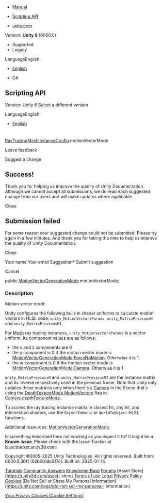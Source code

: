 [ ]()

  * [Manual](../Manual/index.html)
  * [Scripting API](../ScriptReference/index.html)

  * [unity.com](https://unity.com/)

Version: **Unity 6** (6000.0)

  * Supported
  * Legacy

LanguageEnglish

  * [English]()

  * C#

[ ](https://docs.unity3d.com)

## Scripting API

Version: Unity 6 Select a different version

LanguageEnglish

  * [English]()

#
[RayTracingMeshInstanceConfig](Rendering.RayTracingMeshInstanceConfig.html).motionVectorMode

Leave feedback

Suggest a change

## Success!

Thank you for helping us improve the quality of Unity Documentation. Although
we cannot accept all submissions, we do read each suggested change from our
users and will make updates where applicable.

Close

## Submission failed

For some reason your suggested change could not be submitted. Please <a>try
again</a> in a few minutes. And thank you for taking the time to help us
improve the quality of Unity Documentation.

Close

Your name Your email Suggestion* Submit suggestion

Cancel

[ ]()

public [MotionVectorGenerationMode](MotionVectorGenerationMode.html)
motionVectorMode;

### Description

Motion vector mode.

Unity configures the following built-in shader uniforms to calculate motion
vectors in HLSL code: `unity_MotionVectorsParams`, `unity_MatrixPreviousM` and
`unity_MatrixPreviousMI`.  
  
For [Mesh](Mesh.html) ray tracing instances, `unity_MotionVectorsParams` is a
vector uniform. Its component values are as follows:

  * the x and z components are 0
  * the y component is 0 if the motion vector mode is [MotionVectorGenerationMode.ForceNoMotion](MotionVectorGenerationMode.ForceNoMotion.html). Otherwise it is 1.
  * the w component is 0 if the motion vector mode is [MotionVectorGenerationMode.Camera](MotionVectorGenerationMode.Camera.html). Otherwise it is 1.

`unity_MatrixPreviousM` and `unity_MatrixPreviousMI` are the instance matrix
and its inverse respectively used in the previous frame. Note that Unity only
updates these matrices only when there's a [Camera](Camera.html) in the Scene
that's using the
[DepthTextureMode.MotionVectors](DepthTextureMode.MotionVectors.html) flag in
[Camera.depthTextureMode](Camera-depthTextureMode.html).  
  
To access the ray tracing instance matrix in closest hit, any hit, and
intersection shaders, use the `ObjectToWorld` or `WorldToObject` HLSL
functions.  
  
Additional resources:
[MotionVectorGenerationMode](MotionVectorGenerationMode.html).

Is something described here not working as you expect it to? It might be a
**Known Issue**. Please check with the Issue Tracker at
[issuetracker.unity3d.com](https://issuetracker.unity3d.com).

Copyright ©2005-2025 Unity Technologies. All rights reserved. Built from:
6000.0.36f1 (02b661dc617c). Built on: 2025-01-14.

[Tutorials](https://unity3d.com/learn) [Community
Answers](https://answers.unity3d.com) [Knowledge
Base](https://support.unity3d.com/hc/en-us)
[Forums](https://forum.unity3d.com) [Asset Store](https://unity3d.com/asset-
store) [Terms of use](https://docs.unity3d.com/Manual/TermsOfUse.html)
[Legal](https://unity.com/legal) [Privacy
Policy](https://unity.com/legal/privacy-policy)
[Cookies](https://unity.com/legal/cookie-policy) [Do Not Sell or Share My
Personal Information](https://unity.com/legal/do-not-sell-my-personal-
information)

[Your Privacy Choices (Cookie Settings)](javascript:void\(0\);)


